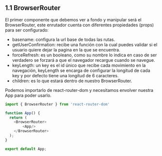 ## 1.1 BrowserRouter

El primer componente que debemos ver a fondo y manipular será el
BrowserRouter, este enrutador cuenta con diferentes propiedades (props)
para ser configurado:

-   basename: configura la url base de todas las rutas.
-   getUserConfirmation: recibe una función con la cual puedes validar
    si el usuario quiere dejar la pagina en la que se encuentra.
-   forceRefresh: es un booleano, como su nombre lo indica en caso de
    ser verdadero se forzará a que el navegador recargue cuando se
    navegue.
-   keyLength: un key es el id único que recibe cada movimiento en la
    navegación, keyLength se encarga de configurar la longitud de cada
    key y por defecto tiene una longitud de 6 caracteres.
-   children: es lo que estará dentro de nuestro BrowserRouter.

Podemos importarlo de react-router-dom y necesitamos envolver nuestra App para poder usarlo.

``` javascript
import { BrowserRouter } from 'react-router-dom'

function App() {
  return (
    <BrowserRouter>
        <App/>
    </BrowserRouter>
  );
}

export default App;
```

